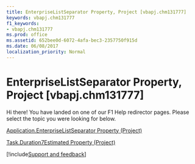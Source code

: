 ```yaml
---
title: EnterpriseListSeparator Property, Project [vbapj.chm131777]
keywords: vbapj.chm131777
f1_keywords:
- vbapj.chm131777
ms.prod: office
ms.assetid: 652bee0d-6072-4afa-bec3-2357750f915d
ms.date: 06/08/2017
localization_priority: Normal
---
```



# EnterpriseListSeparator Property, Project [vbapj.chm131777]

Hi there! You have landed on one of our F1 Help redirector pages. Please select the topic you were looking for below.

[Application.EnterpriseListSeparator Property (Project)](https://msdn.microsoft.com/library/973201dd-0c1c-88d5-052a-94028584f6d5%28Office.15%29.aspx)

[Task.Duration7Estimated Property (Project)](https://msdn.microsoft.com/library/eee31250-6098-2a0d-8136-9a29c8d5da42%28Office.15%29.aspx)

[!include[Support and feedback](~/includes/feedback-boilerplate.md)]